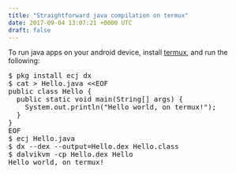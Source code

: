 ```yaml
---
title: "Straightforward java compilation on termux"
date: 2017-09-04 13:07:21 +0000 UTC
draft: false
---
```

To run java apps on your android device, install <a href="https://termux.com/" target="_blank" rel="noopener">termux</a>, and run the following:
<pre>$ pkg install ecj dx
$ cat &gt; Hello.java &lt;&lt;EOF
public class Hello {
  public static void main(String[] args) {
    System.out.println("Hello world, on termux!");
  }
}
EOF
$ ecj Hello.java
$ dx --dex --output=Hello.dex Hello.class
$ dalvikvm -cp Hello.dex Hello
Hello world, on termux!
</pre>